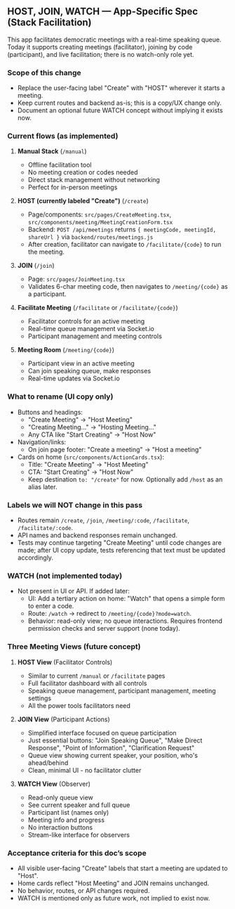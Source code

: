 ## HOST, JOIN, WATCH — App-Specific Spec (Stack Facilitation)

This app facilitates democratic meetings with a real-time speaking queue. Today it supports creating meetings (facilitator), joining by code (participant), and live facilitation; there is no watch-only role yet.

### Scope of this change
- Replace the user-facing label "Create" with "HOST" wherever it starts a meeting.
- Keep current routes and backend as-is; this is a copy/UX change only.
- Document an optional future WATCH concept without implying it exists now.

### Current flows (as implemented)
1. **Manual Stack** (`/manual`)
   - Offline facilitation tool
   - No meeting creation or codes needed
   - Direct stack management without networking
   - Perfect for in-person meetings

2. **HOST (currently labeled "Create")** (`/create`)
   - Page/components: `src/pages/CreateMeeting.tsx`, `src/components/meeting/MeetingCreationForm.tsx`
   - Backend: `POST /api/meetings` returns `{ meetingCode, meetingId, shareUrl }` via `backend/routes/meetings.js`
   - After creation, facilitator can navigate to `/facilitate/{code}` to run the meeting.

3. **JOIN** (`/join`)
   - Page: `src/pages/JoinMeeting.tsx`
   - Validates 6-char meeting code, then navigates to `/meeting/{code}` as a participant.

4. **Facilitate Meeting** (`/facilitate` or `/facilitate/{code}`)
   - Facilitator controls for an active meeting
   - Real-time queue management via Socket.io
   - Participant management and meeting controls

5. **Meeting Room** (`/meeting/{code}`)
   - Participant view in an active meeting
   - Can join speaking queue, make responses
   - Real-time updates via Socket.io

### What to rename (UI copy only)
- Buttons and headings:
  - "Create Meeting" → "Host Meeting"
  - "Creating Meeting..." → "Hosting Meeting..."
  - Any CTA like "Start Creating" → "Host Now"
- Navigation/links:
  - On join page footer: "Create a meeting" → "Host a meeting"
- Cards on home (`src/components/ActionCards.tsx`):
  - Title: "Create Meeting" → "Host Meeting"
  - CTA: "Start Creating" → "Host Now"
  - Keep destination `to: "/create"` for now. Optionally add `/host` as an alias later.

### Labels we will NOT change in this pass
- Routes remain `/create`, `/join`, `/meeting/:code`, `/facilitate`, `/facilitate/:code`.
- API names and backend responses remain unchanged.
- Tests may continue targeting "Create Meeting" until code changes are made; after UI copy update, tests referencing that text must be updated accordingly.

### WATCH (not implemented today)
- Not present in UI or API. If added later:
  - UI: Add a tertiary action on home: "Watch" that opens a simple form to enter a code.
  - Route: `/watch` → redirect to `/meeting/{code}?mode=watch`.
  - Behavior: read-only view; no queue interactions. Requires frontend permission checks and server support (none today).

### Three Meeting Views (future concept)
1. **HOST View** (Facilitator Controls)
   - Similar to current `/manual` or `/facilitate` pages
   - Full facilitator dashboard with all controls
   - Speaking queue management, participant management, meeting settings
   - All the power tools facilitators need

2. **JOIN View** (Participant Actions)  
   - Simplified interface focused on queue participation
   - Just essential buttons: "Join Speaking Queue", "Make Direct Response", "Point of Information", "Clarification Request"
   - Queue view showing current speaker, your position, who's ahead/behind
   - Clean, minimal UI - no facilitator clutter

3. **WATCH View** (Observer)
   - Read-only queue view
   - See current speaker and full queue
   - Participant list (names only)
   - Meeting info and progress
   - No interaction buttons
   - Stream-like interface for observers

### Acceptance criteria for this doc’s scope
- All visible user-facing "Create" labels that start a meeting are updated to "Host".
- Home cards reflect "Host Meeting" and JOIN remains unchanged.
- No behavior, routes, or API changes required.
- WATCH is mentioned only as future work, not implied to exist now.


